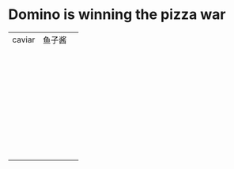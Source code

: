 # Domino is winning the pizza war

|        |        |      |
| ------ | ------ | ---- |
| caviar | 鱼子酱 |      |
|        |        |      |
|        |        |      |
|        |        |      |
|        |        |      |
|        |        |      |
|        |        |      |
|        |        |      |
|        |        |      |
|        |        |      |
|        |        |      |
|        |        |      |
|        |        |      |
|        |        |      |
|        |        |      |
|        |        |      |
|        |        |      |
|        |        |      |
|        |        |      |
|        |        |      |
|        |        |      |
|        |        |      |
|        |        |      |
|        |        |      |
|        |        |      |
|        |        |      |
|        |        |      |
|        |        |      |
|        |        |      |
|        |        |      |
|        |        |      |
|        |        |      |
|        |        |      |
|        |        |      |
|        |        |      |
|        |        |      |
|        |        |      |
|        |        |      |
|        |        |      |

